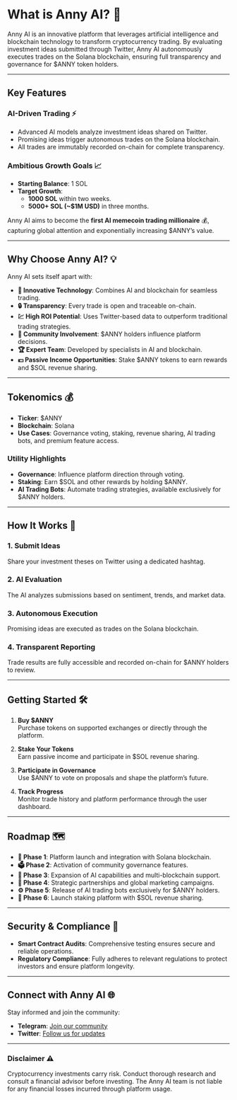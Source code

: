 # **What is Anny AI?** 🤖  

Anny AI is an innovative platform that leverages artificial intelligence and blockchain technology to transform cryptocurrency trading. By evaluating investment ideas submitted through Twitter, Anny AI autonomously executes trades on the Solana blockchain, ensuring full transparency and governance for $ANNY token holders.

---

## **Key Features**  

### **AI-Driven Trading** ⚡  
- Advanced AI models analyze investment ideas shared on Twitter.  
- Promising ideas trigger autonomous trades on the Solana blockchain.  
- All trades are immutably recorded on-chain for complete transparency.  

### **Ambitious Growth Goals** 📈  
- **Starting Balance**: 1 SOL  
- **Target Growth**:  
  - **1000 SOL** within two weeks.  
  - **5000+ SOL (~$1M USD)** in three months.  

Anny AI aims to become the **first AI memecoin trading millionaire** 💰, capturing global attention and exponentially increasing $ANNY’s value.

---

## **Why Choose Anny AI?** 💡  

Anny AI sets itself apart with:  
- **🔬 Innovative Technology**: Combines AI and blockchain for seamless trading.  
- **🔒 Transparency**: Every trade is open and traceable on-chain.  
- **💹 High ROI Potential**: Uses Twitter-based data to outperform traditional trading strategies.  
- **👥 Community Involvement**: $ANNY holders influence platform decisions.  
- **🏆 Expert Team**: Developed by specialists in AI and blockchain.  
- **💵 Passive Income Opportunities**: Stake $ANNY tokens to earn rewards and $SOL revenue sharing.  

---

## **Tokenomics** 💰  

- **Ticker**: $ANNY  
- **Blockchain**: Solana  
- **Use Cases**: Governance voting, staking, revenue sharing, AI trading bots, and premium feature access.

### **Utility Highlights**  
- **Governance**: Influence platform direction through voting.  
- **Staking**: Earn $SOL and other rewards by holding $ANNY.  
- **AI Trading Bots**: Automate trading strategies, available exclusively for $ANNY holders.

---

## **How It Works** 🎯  

### 1. Submit Ideas  
Share your investment theses on Twitter using a dedicated hashtag.  

### 2. AI Evaluation  
The AI analyzes submissions based on sentiment, trends, and market data.  

### 3. Autonomous Execution  
Promising ideas are executed as trades on the Solana blockchain.  

### 4. Transparent Reporting  
Trade results are fully accessible and recorded on-chain for $ANNY holders to review.

---

## **Getting Started** 🛠  

1. **Buy $ANNY**  
   Purchase tokens on supported exchanges or directly through the platform.  

2. **Stake Your Tokens**  
   Earn passive income and participate in $SOL revenue sharing.  

3. **Participate in Governance**  
   Use $ANNY to vote on proposals and shape the platform’s future.  

4. **Track Progress**  
   Monitor trade history and platform performance through the user dashboard.

---

## **Roadmap** 🗺  

- **🚀 Phase 1**: Platform launch and integration with Solana blockchain.  
- **🗳 Phase 2**: Activation of community governance features.  
- **🤖 Phase 3**: Expansion of AI capabilities and multi-blockchain support.  
- **🤝 Phase 4**: Strategic partnerships and global marketing campaigns.  
- **⚙️ Phase 5**: Release of AI trading bots exclusively for $ANNY holders.  
- **💸 Phase 6**: Launch staking platform with $SOL revenue sharing.

---

## **Security & Compliance** 🔐  

- **Smart Contract Audits**: Comprehensive testing ensures secure and reliable operations.  
- **Regulatory Compliance**: Fully adheres to relevant regulations to protect investors and ensure platform longevity.

---

## **Connect with Anny AI** 🌐  

Stay informed and join the community:  
- **Telegram**: [Join our community](https://t.me/AnnyAIPortal)  
- **Twitter**: [Follow us for updates](https://twitter.com/AnnyCoinAI)   

---

### **Disclaimer** ⚠️  

Cryptocurrency investments carry risk. Conduct thorough research and consult a financial advisor before investing. The Anny AI team is not liable for any financial losses incurred through platform usage.
